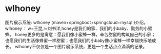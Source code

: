 # wlhoney
图片展示系统: wlhoney (maven+springboot+springcloud+mysql )介绍。       
wlhoney： w=王昆,l=刘书洋,honey是我们的家、我们的小baby、勤劳的小蜜蜂。 
honey更多的是寓意：愿我们像小蜜蜂一样，辛苦甜蜜的构筑自己的小家；也愿我们的生活像蜂蜜一样甜蜜；也愿我们的小baby像小蜜蜂一样幸福快乐地成长。 
wlhoney不仅仅是一个图片展示系统，更是一个生活点点滴滴的记录。 
